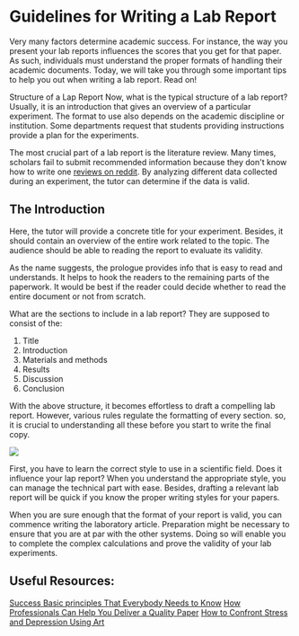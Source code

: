 # Guidelines for Writing a Lab Report

Very many factors determine academic success. For instance, the way you present your lab reports influences the scores that you get for that paper. As such, individuals must understand the proper formats of handling their academic documents. Today, we will take you through some important tips to help you out when writing a lab report. Read on!

Structure of a Lap Report
Now, what is the typical structure of a lab report? Usually, it is an introduction that gives an overview of a particular experiment. The format to use also depends on the academic discipline or institution. Some departments request that students providing instructions provide a plan for the experiments.

The most crucial part of a lab report is the literature review. Many times, scholars fail to submit recommended information because they don't know how to write one [reviews on reddit](https://topessaybrands.com/review/zipjob/). By analyzing different data collected during an experiment, the tutor can determine if the data is valid.

## The Introduction

Here, the tutor will provide a concrete title for your experiment. Besides, it should contain an overview of the entire work related to the topic. The audience should be able to reading the report to evaluate its validity.

As the name suggests, the prologue provides info that is easy to read and understands. It helps to hook the readers to the remaining parts of the paperwork. It would be best if the reader could decide whether to read the entire document or not from scratch.

What are the sections to include in a lab report? They are supposed to consist of the:

1. Title
2. Introduction
3. Materials and methods
4. Results
5. Discussion
6. Conclusion

With the above structure, it becomes effortless to draft a compelling lab report. However, various rules regulate the formatting of every section. so, it is crucial to understanding all these before you start to write the final copy.

![](https://kevsbest.com/wp-content/uploads/2021/03/essay-writing-services.jpg)

First, you have to learn the correct style to use in a scientific field. Does it influence your lap report? When you understand the appropriate style, you can manage the technical part with ease. Besides, drafting a relevant lab report will be quick if you know the proper writing styles for your papers.

When you are sure enough that the format of your report is valid, you can commence writing the laboratory article. Preparation might be necessary to ensure that you are at par with the other systems. Doing so will enable you to complete the complex calculations and prove the validity of your lab experiments.

## Useful Resources:

[Success Basic principles That Everybody Needs to Know](http://foswiki.oris.mephi.ru/Main/SuccessBasicprinciplesThatEverybodyNeedstoKnow)
[How Professionals Can Help You Deliver a Quality Paper](http://localendar.com/event?DAM=PublishedEvent&m=604565&event_id=12&calendar_id=604565&more_info=N&export_date=Feb%2019,%202021&category=1)
[How to Confront Stress and Depression Using Art](http://localendar.com/event?DAM=PublishedEvent&m=604816&event_id=5&calendar_id=604816&more_info=N&export_date=Dec%2018,%202020&category=1)

